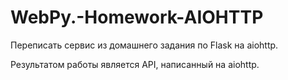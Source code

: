 # WebPy.-Homework-AIOHTTP

Переписать сервис из домашнего задания по Flask на aiohttp.

Результатом работы является API, написанный на aiohttp.
